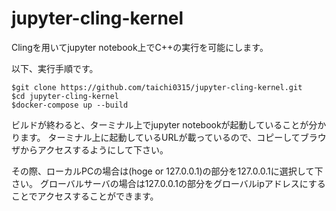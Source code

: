 # jupyter-cling-kernel
Clingを用いてjupyter notebook上でC++の実行を可能にします。

以下、実行手順です。

```
$git clone https://github.com/taichi0315/jupyter-cling-kernel.git
$cd jupyter-cling-kernel
$docker-compose up --build
```

ビルドが終わると、ターミナル上でjupyter notebookが起動していることが分かります。
ターミナル上に起動しているURLが載っているので、コピーしてブラウザからアクセスするようにして下さい。

その際、ローカルPCの場合は(hoge or 127.0.0.1)の部分を127.0.0.1に選択して下さい。
グローバルサーバの場合は127.0.0.1の部分をグローバルipアドレスにすることでアクセスすることができます。
